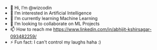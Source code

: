 - 👋 Hi, I’m @wizcodin
- 👀 I’m interested in Artificial Intelligence
- 🌱 I’m currently learning Machine Learning
- 💞️ I’m looking to collaborate on ML Projects
- 📫 How to reach me https://www.linkedin.com/in/abhijit-kshirsagar-093482259/
- ⚡ Fun fact: I can't control my laughs haha :)

<!---
wizcodin/wizcodin is a ✨ special ✨ repository because its `README.md` (this file) appears on your GitHub profile.
You can click the Preview link to take a look at your changes.
--->
